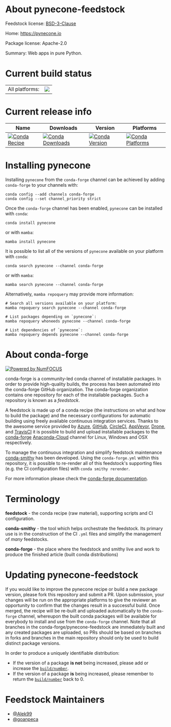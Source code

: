 About pynecone-feedstock
========================

Feedstock license: [BSD-3-Clause](https://github.com/conda-forge/pynecone-feedstock/blob/main/LICENSE.txt)

Home: https://pynecone.io

Package license: Apache-2.0

Summary: Web apps in pure Python.

Current build status
====================


<table><tr><td>All platforms:</td>
    <td>
      <a href="https://dev.azure.com/conda-forge/feedstock-builds/_build/latest?definitionId=19049&branchName=main">
        <img src="https://dev.azure.com/conda-forge/feedstock-builds/_apis/build/status/pynecone-feedstock?branchName=main">
      </a>
    </td>
  </tr>
</table>

Current release info
====================

| Name | Downloads | Version | Platforms |
| --- | --- | --- | --- |
| [![Conda Recipe](https://img.shields.io/badge/recipe-pynecone-green.svg)](https://anaconda.org/conda-forge/pynecone) | [![Conda Downloads](https://img.shields.io/conda/dn/conda-forge/pynecone.svg)](https://anaconda.org/conda-forge/pynecone) | [![Conda Version](https://img.shields.io/conda/vn/conda-forge/pynecone.svg)](https://anaconda.org/conda-forge/pynecone) | [![Conda Platforms](https://img.shields.io/conda/pn/conda-forge/pynecone.svg)](https://anaconda.org/conda-forge/pynecone) |

Installing pynecone
===================

Installing `pynecone` from the `conda-forge` channel can be achieved by adding `conda-forge` to your channels with:

```
conda config --add channels conda-forge
conda config --set channel_priority strict
```

Once the `conda-forge` channel has been enabled, `pynecone` can be installed with `conda`:

```
conda install pynecone
```

or with `mamba`:

```
mamba install pynecone
```

It is possible to list all of the versions of `pynecone` available on your platform with `conda`:

```
conda search pynecone --channel conda-forge
```

or with `mamba`:

```
mamba search pynecone --channel conda-forge
```

Alternatively, `mamba repoquery` may provide more information:

```
# Search all versions available on your platform:
mamba repoquery search pynecone --channel conda-forge

# List packages depending on `pynecone`:
mamba repoquery whoneeds pynecone --channel conda-forge

# List dependencies of `pynecone`:
mamba repoquery depends pynecone --channel conda-forge
```


About conda-forge
=================

[![Powered by
NumFOCUS](https://img.shields.io/badge/powered%20by-NumFOCUS-orange.svg?style=flat&colorA=E1523D&colorB=007D8A)](https://numfocus.org)

conda-forge is a community-led conda channel of installable packages.
In order to provide high-quality builds, the process has been automated into the
conda-forge GitHub organization. The conda-forge organization contains one repository
for each of the installable packages. Such a repository is known as a *feedstock*.

A feedstock is made up of a conda recipe (the instructions on what and how to build
the package) and the necessary configurations for automatic building using freely
available continuous integration services. Thanks to the awesome service provided by
[Azure](https://azure.microsoft.com/en-us/services/devops/), [GitHub](https://github.com/),
[CircleCI](https://circleci.com/), [AppVeyor](https://www.appveyor.com/),
[Drone](https://cloud.drone.io/welcome), and [TravisCI](https://travis-ci.com/)
it is possible to build and upload installable packages to the
[conda-forge](https://anaconda.org/conda-forge) [Anaconda-Cloud](https://anaconda.org/)
channel for Linux, Windows and OSX respectively.

To manage the continuous integration and simplify feedstock maintenance
[conda-smithy](https://github.com/conda-forge/conda-smithy) has been developed.
Using the ``conda-forge.yml`` within this repository, it is possible to re-render all of
this feedstock's supporting files (e.g. the CI configuration files) with ``conda smithy rerender``.

For more information please check the [conda-forge documentation](https://conda-forge.org/docs/).

Terminology
===========

**feedstock** - the conda recipe (raw material), supporting scripts and CI configuration.

**conda-smithy** - the tool which helps orchestrate the feedstock.
                   Its primary use is in the construction of the CI ``.yml`` files
                   and simplify the management of *many* feedstocks.

**conda-forge** - the place where the feedstock and smithy live and work to
                  produce the finished article (built conda distributions)


Updating pynecone-feedstock
===========================

If you would like to improve the pynecone recipe or build a new
package version, please fork this repository and submit a PR. Upon submission,
your changes will be run on the appropriate platforms to give the reviewer an
opportunity to confirm that the changes result in a successful build. Once
merged, the recipe will be re-built and uploaded automatically to the
`conda-forge` channel, whereupon the built conda packages will be available for
everybody to install and use from the `conda-forge` channel.
Note that all branches in the conda-forge/pynecone-feedstock are
immediately built and any created packages are uploaded, so PRs should be based
on branches in forks and branches in the main repository should only be used to
build distinct package versions.

In order to produce a uniquely identifiable distribution:
 * If the version of a package **is not** being increased, please add or increase
   the [``build/number``](https://docs.conda.io/projects/conda-build/en/latest/resources/define-metadata.html#build-number-and-string).
 * If the version of a package **is** being increased, please remember to return
   the [``build/number``](https://docs.conda.io/projects/conda-build/en/latest/resources/define-metadata.html#build-number-and-string)
   back to 0.

Feedstock Maintainers
=====================

* [@Alek99](https://github.com/Alek99/)
* [@goanpeca](https://github.com/goanpeca/)

